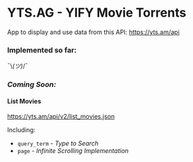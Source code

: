 # YTS.AG - YIFY Movie Torrents

App to display and use data from this API: https://yts.am/api

### Implemented so far:

¯\\_(ツ)_/¯

### *Coming Soon:*

#### List Movies
https://yts.am/api/v2/list_movies.json

Including: 
- `query_term` - *Type to Search*
- `page` - *Infinite Scrolling Implementation*


